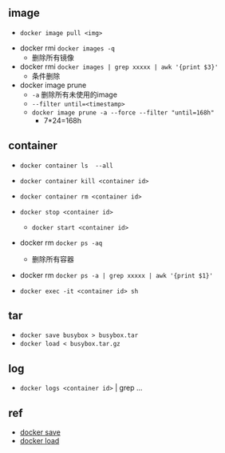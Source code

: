 

## image
+ `docker image pull <img>`
<!-- 删除镜像 -->
+ docker rmi `docker images -q`
    + 删除所有镜像
+ docker rmi `docker images | grep xxxxx | awk '{print $3}'`
    + 条件删除
+ docker image prune 
    + `-a`
        删除所有未使用的image
    + `--filter until=<timestamp>`
    + `docker image prune -a --force --filter "until=168h"`
        + 7*24=168h




## container

+ `docker container ls  --all`

+ `docker container kill <container id>`

+ `docker container rm <container id>`

+ `docker stop <container id>`
    + `docker start <container id>`

<!-- 删除容器 -->
+ docker rm `docker ps -aq`
    + 删除所有容器
+ docker rm `docker ps -a | grep xxxxx | awk '{print $1}'`

+ `docker exec -it <container id> sh`

## tar

+ `docker save busybox > busybox.tar`
+ `docker load < busybox.tar.gz`

## log

+ `docker logs <container id>` | grep ...

## ref
+ [docker save](https://docs.docker.com/engine/reference/commandline/save/)
+ [docker load ](https://docs.docker.com/engine/reference/commandline/load/)